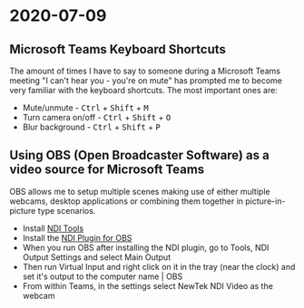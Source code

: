 # 2020-07-09

## Microsoft Teams Keyboard Shortcuts

The amount of times I have to say to someone during a Microsoft Teams meeting "I can't hear you - you're on mute" has prompted me to become very familiar with the keyboard shortcuts. The most important ones are:

- Mute/unmute - <kbd>Ctrl</kbd> + <kbd>Shift</kbd> + <kbd>M</kbd>
- Turn camera on/off - <kbd>Ctrl</kbd> + <kbd>Shift</kbd> + <kbd>O</kbd>
- Blur background - <kbd>Ctrl</kbd> + <kbd>Shift</kbd> + <kbd>P</kbd>

## Using OBS (Open Broadcaster Software) as a video source for Microsoft Teams

OBS allows me to setup multiple scenes making use of either multiple webcams, desktop applications or combining them together in picture-in-picture type scenarios.

- Install [NDI Tools](https://ndi.tv/tools/)
- Install the [NDI Plugin for OBS](https://github.com/Palakis/obs-ndi/releases?WT.mc_id=-blog-scottha)
- When you run OBS after installing the NDI plugin, go to Tools, NDI Output Settings and select Main Output
- Then run Virtual Input and right click on it in the tray (near the clock) and set it's output to the computer name | OBS
- From within Teams, in the settings select NewTek NDI Video as the webcam
